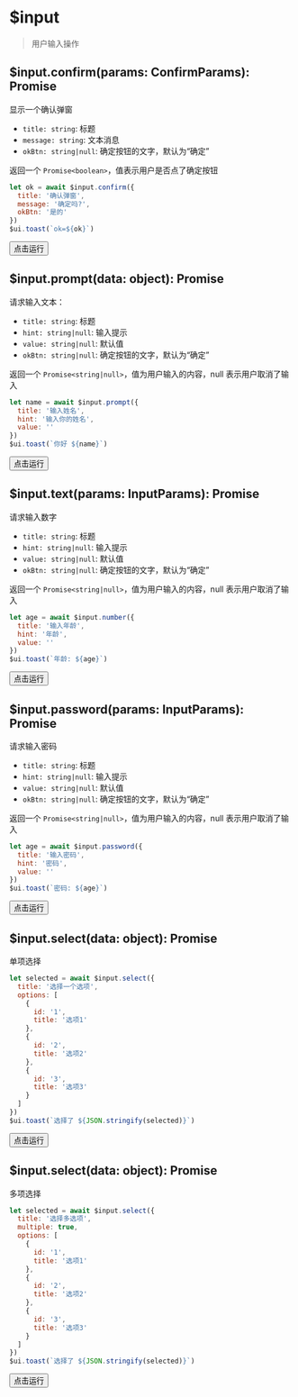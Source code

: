 # \$input

> 用户输入操作

## \$input.confirm(params: ConfirmParams): Promise<boolean>

显示一个确认弹窗

- `title: string`: 标题
- `message: string`: 文本消息
- `okBtn: string|null`: 确定按钮的文字，默认为“确定”

返回一个 `Promise<boolean>`，值表示用户是否点了确定按钮

```javascript
let ok = await $input.confirm({
  title: '确认弹窗',
  message: '确定吗?',
  okBtn: '是的'
})
$ui.toast(`ok=${ok}`)
```

<button class="run-button" onclick="sendDoraEvent('$input.confirm')">点击运行</button>

## \$input.prompt(data: object): Promise<boolean>

请求输入文本：

- `title: string`: 标题
- `hint: string|null`: 输入提示
- `value: string|null`: 默认值
- `okBtn: string|null`: 确定按钮的文字，默认为“确定”

返回一个 `Promise<string|null>`，值为用户输入的内容，null 表示用户取消了输入

```javascript
let name = await $input.prompt({
  title: '输入姓名',
  hint: '输入你的姓名',
  value: ''
})
$ui.toast(`你好 ${name}`)
```

<button class="run-button" onclick="sendDoraEvent('$input.prompt')">点击运行</button>

## \$input.text(params: InputParams): Promise<boolean>

请求输入数字

- `title: string`: 标题
- `hint: string|null`: 输入提示
- `value: string|null`: 默认值
- `okBtn: string|null`: 确定按钮的文字，默认为“确定”

返回一个 `Promise<string|null>`，值为用户输入的内容，null 表示用户取消了输入

```javascript
let age = await $input.number({
  title: '输入年龄',
  hint: '年龄',
  value: ''
})
$ui.toast(`年龄: ${age}`)
```

<button class="run-button" onclick="sendDoraEvent('$input.number')">点击运行</button>

## \$input.password(params: InputParams): Promise<boolean>

请求输入密码

- `title: string`: 标题
- `hint: string|null`: 输入提示
- `value: string|null`: 默认值
- `okBtn: string|null`: 确定按钮的文字，默认为“确定”

返回一个 `Promise<string|null>`，值为用户输入的内容，null 表示用户取消了输入

```javascript
let age = await $input.password({
  title: '输入密码',
  hint: '密码',
  value: ''
})
$ui.toast(`密码: ${age}`)
```

<button class="run-button" onclick="sendDoraEvent('$input.password')">点击运行</button>

## \$input.select(data: object): Promise<boolean>

单项选择

```javascript
let selected = await $input.select({
  title: '选择一个选项',
  options: [
    {
      id: '1',
      title: '选项1'
    },
    {
      id: '2',
      title: '选项2'
    },
    {
      id: '3',
      title: '选项3'
    }
  ]
})
$ui.toast(`选择了 ${JSON.stringify(selected)}`)
```

<button class="run-button" onclick="sendDoraEvent('$input.select')">点击运行</button>

## \$input.select(data: object): Promise<boolean>

多项选择

```javascript
let selected = await $input.select({
  title: '选择多选项',
  multiple: true,
  options: [
    {
      id: '1',
      title: '选项1'
    },
    {
      id: '2',
      title: '选项2'
    },
    {
      id: '3',
      title: '选项3'
    }
  ]
})
$ui.toast(`选择了 ${JSON.stringify(selected)}`)
```

<button class="run-button" onclick="sendDoraEvent('$input.select','multiple')">点击运行</button>
